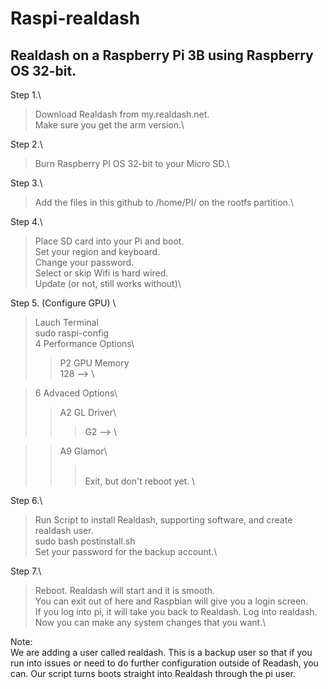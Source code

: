 # Raspi-realdash
## Realdash on a Raspberry Pi 3B using Raspberry OS 32-bit.

Step 1.\
>Download Realdash from my.realdash.net.\
Make sure you get the arm version.\

Step 2.\
>Burn Raspberry PI OS 32-bit to your Micro SD.\

Step 3.\
>Add the files in this github to /home/PI/ on the rootfs partition.\

Step 4.\
>Place SD card into your Pi and boot.\
Set your region and keyboard.\
Change your password.\
Select or skip Wifi is hard wired.\
Update (or not, still works without)\

Step 5. (Configure GPU) \
>Lauch Terminal\
>sudo raspi-config\
>4 Performance Options\
>>  P2 GPU Memory\
      128 --> <OK>\
  
>6 Advaced Options\
>>A2 GL Driver\
>>>  G2 --> <OK>\
  
>>A9 Glamor\
>>>  <Yes>\
Exit, but don't reboot yet.  \

Step 6.\
>Run Script to install Realdash, supporting software, and create realdash user.\
sudo bash postinstall.sh\
Set your password for the backup account.\

Step 7.\
>Reboot. Realdash will start and it is smooth.\
You can exit out of here and Raspbian will give you a login screen. \
If you log into pi, it will take you back to Realdash. Log into realdash.\
Now you can make any system changes that you want.\


Note:\
We are adding a user called realdash. This is a backup user so that if you run into issues or need to do further configuration outside of Readash, you can. Our script turns boots straight into Realdash through the pi user.
